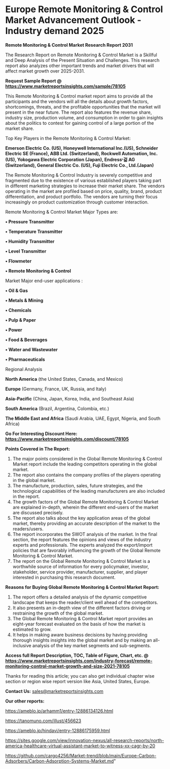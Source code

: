  # Europe Remote Monitoring & Control Market Advancement Outlook - Industry demand 2025

<strong>Remote Monitoring & Control Market Research Report 2031</strong>

The Research Report on Remote Monitoring & Control Market is a Skillful and Deep Analysis of the Present Situation and Challenges. This research report also analyzes other important trends and market drivers that will affect market growth over 2025-2031.

<strong>Request Sample Report @ <a href=https://www.marketreportsinsights.com/sample/78105>https://www.marketreportsinsights.com/sample/78105</a></strong>

This Remote Monitoring & Control market report aims to provide all the participants and the vendors will all the details about growth factors, shortcomings, threats, and the profitable opportunities that the market will present in the near future. The report also features the revenue share, industry size, production volume, and consumption in order to gain insights about the politics to contest for gaining control of a large portion of the market share.

Top Key Players in the Remote Monitoring & Control Market:

<strong>Emerson Electric Co. (US), Honeywell International Inc.(US), Schneider Electric SE (France), ABB Ltd. (Switzerland), Rockwell Automation, Inc.(US), Yokogawa Electric Corporation (Japan), Endressᶫ걺 AG (Switzerland), General Electric Co. (US), Fuji Electric Co., Ltd.(Japan)</strong>

The Remote Monitoring & Control Industry is severely competitive and fragmented due to the existence of various established players taking part in different marketing strategies to increase their market share. The vendors operating in the market are profiled based on price, quality, brand, product differentiation, and product portfolio. The vendors are turning their focus increasingly on product customization through customer interaction.

Remote Monitoring & Control Market Major Types are:

<strong>• Pressure Transmitter

• Temperature Transmitter

• Humidity Transmitter

• Level Transmitter

• Flowmeter

• Remote Monitoring & Control</strong>

Market Major end-user applications :

<strong>• Oil & Gas

• Metals & Mining

• Chemicals

• Pulp & Paper

• Power

• Food & Beverages

• Water and Wastewater

• Pharmaceuticals</strong>

Regional Analysis

</u><strong><b>North America</b></strong> (the United States, Canada, and Mexico)

<strong><b>Europe </b></strong>(Germany, France, UK, Russia, and Italy)

<strong><b>Asia-Pacific</b></strong> (China, Japan, Korea, India, and Southeast Asia)

<strong><b>South America</b></strong> (Brazil, Argentina, Colombia, etc.)

<strong><b>The Middle East and Africa</b></strong> (Saudi Arabia, UAE, Egypt, Nigeria, and South Africa)

<strong>Go For Interesting Discount Here: <a href=https://www.marketreportsinsights.com/discount/78105>https://www.marketreportsinsights.com/discount/78105</a></strong>

<strong>Points Covered in The Report:</strong>
<ol>
  <li>The major points considered in the Global Remote Monitoring & Control Market report include the leading competitors operating in the global market.</li>
  <li>The report also contains the company profiles of the players operating in the global market.</li>
  <li>The manufacture, production, sales, future strategies, and the technological capabilities of the leading manufacturers are also included in the report.</li>
  <li>The growth factors of the Global Remote Monitoring & Control Market are explained in-depth, wherein the different end-users of the market are discussed precisely.</li>
  <li>The report also talks about the key application areas of the global market, thereby providing an accurate description of the market to the readers/users.</li>
  <li>The report incorporates the SWOT analysis of the market. In the final section, the report features the opinions and views of the industry experts and professionals. The experts analyzed the export/import policies that are favorably influencing the growth of the Global Remote Monitoring & Control Market.</li>
  <li>The report on the Global Remote Monitoring & Control Market is a worthwhile source of information for every policymaker, investor, stakeholder, service provider, manufacturer, supplier, and player interested in purchasing this research document.</li>
</ol>
<strong>Reasons for Buying Global Remote Monitoring & Control Market Report:</strong>

<ol>
  <li>The report offers a detailed analysis of the dynamic competitive landscape that keeps the reader/client well ahead of the competitors.</li>
  <li>It also presents an in-depth view of the different factors driving or restraining the growth of the global market.</li>
  <li>The Global Remote Monitoring & Control Market report provides an eight-year forecast evaluated on the basis of how the market is estimated to grow.</li>
  <li>It helps in making aware business decisions by having providing thorough insights insights into the global market and by making an all-inclusive analysis of the key market segments and sub-segments.</li>
</ol>
<strong>Access full Report Description, TOC, Table of Figure, Chart, etc. @ <a href=https://www.marketreportsinsights.com/industry-forecast/remote-monitoring-control-market-growth-and-size-2021-78105>https://www.marketreportsinsights.com/industry-forecast/remote-monitoring-control-market-growth-and-size-2021-78105</a></strong>


Thanks for reading this article; you can also get individual chapter wise section or region wise report version like Asia, United States, Europe.

<strong>Contact Us:</strong>
sales@marketreportsinsights.com

<strong>Our other reports:</strong>

<a href=https://ameblo.jp/arhamm1/entry-12886134126.html>https://ameblo.jp/arhamm1/entry-12886134126.html</a>

<a href=https://tanomuno.com/illust/456623>https://tanomuno.com/illust/456623</a>

<a href=https://ameblo.jp/hindavi/entry-12886175959.html>https://ameblo.jp/hindavi/entry-12886175959.html</a>

<a href=https://sites.google.com/view/innovation-nexus/all-research-reports/north-america-healthcare-virtual-assistant-market-to-witness-xx-cagr-by-20>https://sites.google.com/view/innovation-nexus/all-research-reports/north-america-healthcare-virtual-assistant-market-to-witness-xx-cagr-by-20</a>

<a href=https://github.com/cargo4256/Market-trend/blob/main/Europe-Carbon-Adsorbers/Carbon-Adsorption-Systems-Market.md>https://github.com/cargo4256/Market-trend/blob/main/Europe-Carbon-Adsorbers/Carbon-Adsorption-Systems-Market.md</a>"
